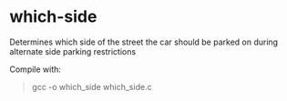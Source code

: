 # which-side
Determines which side of the street the car should be parked on during alternate side parking restrictions

Compile with:
> gcc -o which_side which_side.c

